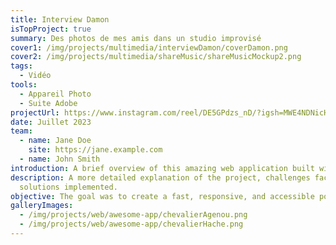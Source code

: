 ```yaml
---
title: Interview Damon
isTopProject: true
summary: Des photos de mes amis dans un studio improvisé
cover1: /img/projects/multimedia/interviewDamon/coverDamon.png
cover2: /img/projects/multimedia/shareMusic/shareMusicMockup2.png
tags:
  - Vidéo
tools:
  - Appareil Photo
  - Suite Adobe
projectUrl: https://www.instagram.com/reel/DE5GPdzs_nD/?igsh=MWE4NDNicHBtcXY0dw==
date: Juillet 2023
team:
  - name: Jane Doe
    site: https://jane.example.com
  - name: John Smith
introduction: A brief overview of this amazing web application built with Nuxt.
description: A more detailed explanation of the project, challenges faced, and
  solutions implemented.
objective: The goal was to create a fast, responsive, and accessible portfolio showcase.
galleryImages:
  - /img/projects/web/awesome-app/chevalierAgenou.png
  - /img/projects/web/awesome-app/chevalierHache.png
---
```

